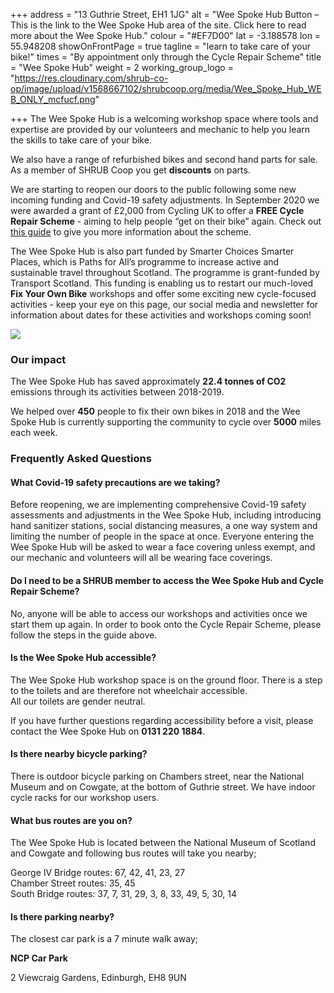 +++
address = "13 Guthrie Street, EH1 1JG"
alt = "Wee Spoke Hub Button – This is the link to the Wee Spoke Hub area of the site. Click here to read more about the Wee Spoke Hub."
colour = "#EF7D00"
lat = -3.188578
lon = 55.948208
showOnFrontPage = true
tagline = "learn to take care of your bike!"
times = "By appointment only through the Cycle Repair Scheme"
title = "Wee Spoke Hub"
weight = 2
working_group_logo = "https://res.cloudinary.com/shrub-co-op/image/upload/v1568667102/shrubcoop.org/media/Wee_Spoke_Hub_WEB_ONLY_mcfucf.png"

+++
The Wee Spoke Hub is a welcoming workshop space where tools and expertise are provided by our volunteers and mechanic to help you learn the skills to take care of your bike.

We also have a range of refurbished bikes and second hand parts for sale. As a member of SHRUB Coop you get **discounts** on parts.

We are starting to reopen our doors to the public following some new incoming funding and Covid-19 safety adjustments. In September 2020 we were awarded a grant of £2,000 from Cycling UK to offer a **FREE Cycle Repair Scheme** - aiming to help people “get on their bike” again. Check out [this guide](https://res.cloudinary.com/shrub-co-op/image/upload/v1602775388/shrubcoop.org/media/Cycle_Repair_Scheme_at_Wee_Spoke_Hub_dnl4v3.pdf) to give you more information about the scheme.

The Wee Spoke Hub is also part funded by Smarter Choices Smarter Places, which is Paths for All’s programme to increase active and sustainable travel throughout Scotland. The programme is grant-funded by Transport Scotland. This funding is enabling us to restart our much-loved **Fix Your Own Bike** workshops and offer some exciting new cycle-focused activities - keep your eye on this page, our social media and newsletter for information about dates for these activities and workshops coming soon!

![](https://res.cloudinary.com/shrub-co-op/image/upload/v1568759594/shrubcoop.org/media/Untitled_design_biphum.png)

### **Our impact**

The Wee Spoke Hub has saved approximately **22.4 tonnes of CO2** emissions through its activities between 2018-2019.

We helped over **450** people to fix their own bikes in 2018 and the Wee Spoke Hub is currently supporting the community to cycle over **5000** miles each week.

### Frequently Asked Questions

#### What Covid-19 safety precautions are we taking?

Before reopening, we are implementing comprehensive Covid-19 safety assessments and adjustments in the Wee Spoke Hub, including introducing hand sanitizer stations, social distancing measures, a one way system and limiting the number of people in the space at once. Everyone entering the Wee Spoke Hub will be asked to wear a face covering unless exempt, and our mechanic and volunteers will all be wearing face coverings.

#### Do I need to be a SHRUB member to access the Wee Spoke Hub and Cycle Repair Scheme?

No, anyone will be able to access our workshops and activities once we start them up again. In order to book onto the Cycle Repair Scheme, please follow the steps in the guide above.

#### Is the Wee Spoke Hub accessible?

The Wee Spoke Hub workshop space is on the ground floor. There is a step to the toilets and are therefore not wheelchair accessible.  
All our toilets are gender neutral.

If you have further questions regarding accessibility before a visit, please contact the Wee Spoke Hub on **0131 220 1884**.

#### Is there nearby bicycle parking?

There is outdoor bicycle parking on Chambers street, near the National Museum and on Cowgate, at the bottom of Guthrie street. We have indoor cycle racks for our workshop users.

#### What bus routes are you on?

The Wee Spoke Hub is located between the National Museum of Scotland and Cowgate and following bus routes will take you nearby;

George IV Bridge routes: 67, 42, 41, 23, 27  
Chamber Street routes: 35, 45  
South Bridge routes: 37, 7, 31, 29, 3, 8, 33, 49, 5, 30, 14

#### Is there parking nearby?

The closest car park is a 7 minute walk away;

**NCP Car Park**

2 Viewcraig Gardens, Edinburgh, EH8 9UN